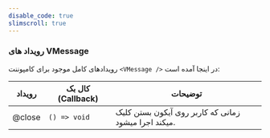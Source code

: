 ```yaml
---
disable_code: true
slimscroll: true
---
```


### رویداد های VMessage

رویدادهای کامل موجود برای کامپوننت `<VMessage />` در اینجا آمده است:

| رویداد | کال بک (Callback)                             | توضیحات                                              |
| ------ | --------------------------------------------- | ---------------------------------------------------- |
| @close | <span class="is-function">`() => void`</span> | زمانی که کاربر روی آیکون بستن کلیک میکند اجرا میشود. |
